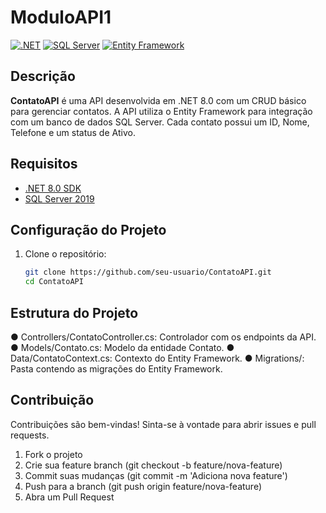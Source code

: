 # ModuloAPI1

[![.NET](https://img.shields.io/badge/.NET-8.0-blue)](https://dotnet.microsoft.com/)
[![SQL Server](https://img.shields.io/badge/SQL%20Server-2019-CC2927)](https://www.microsoft.com/pt-br/sql-server/sql-server-2019)
[![Entity Framework](https://img.shields.io/badge/Entity%20Framework-6.0-5C2D91)](https://docs.microsoft.com/en-us/ef/core/)

## Descrição

**ContatoAPI** é uma API desenvolvida em .NET 8.0 com um CRUD básico para gerenciar contatos. A API utiliza o Entity Framework para integração com um banco de dados SQL Server. Cada contato possui um ID, Nome, Telefone e um status de Ativo.

## Requisitos 

- [.NET 8.0 SDK](https://dotnet.microsoft.com/download/dotnet/8.0)
- [SQL Server 2019](https://www.microsoft.com/pt-br/sql-server/sql-server-2019)

## Configuração do Projeto

1. Clone o repositório:
   ```bash
   git clone https://github.com/seu-usuario/ContatoAPI.git
   cd ContatoAPI

## Estrutura do Projeto

● Controllers/ContatoController.cs: Controlador com os endpoints da API.
● Models/Contato.cs: Modelo da entidade Contato.
● Data/ContatoContext.cs: Contexto do Entity Framework.
● Migrations/: Pasta contendo as migrações do Entity Framework.

## Contribuição
Contribuições são bem-vindas! Sinta-se à vontade para abrir issues e pull requests.

1. Fork o projeto
2. Crie sua feature branch (git checkout -b feature/nova-feature)
3. Commit suas mudanças (git commit -m 'Adiciona nova feature')
4. Push para a branch (git push origin feature/nova-feature)
5. Abra um Pull Request

